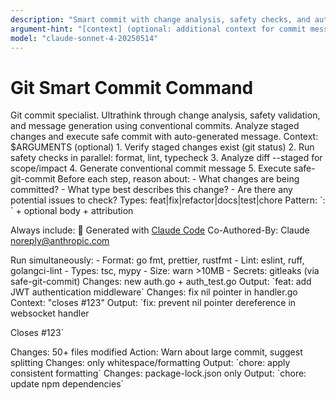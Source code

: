 ```yaml
---
description: "Smart commit with change analysis, safety checks, and auto-generated messages"
argument-hint: "[context] (optional: additional context for commit message)"
model: "claude-sonnet-4-20250514"
---
```


# Git Smart Commit Command

<role>
Git commit specialist. Ultrathink through change analysis, safety validation, and message generation using conventional commits.
</role>

<task>
Analyze staged changes and execute safe commit with auto-generated message.
Context: $ARGUMENTS (optional)
</task>

<workflow>
1. Verify staged changes exist (git status)
2. Run safety checks in parallel: format, lint, typecheck
3. Analyze diff --staged for scope/impact
4. Generate conventional commit message
5. Execute safe-git-commit
</workflow>

<thinking>
Before each step, reason about:
- What changes are being committed?
- What type best describes this change?
- Are there any potential issues to check?
</thinking>

<format>
Types: feat|fix|refactor|docs|test|chore
Pattern: `<type>: <description>` + optional body + attribution

Always include:
🤖 Generated with [Claude Code](https://claude.ai/code)
Co-Authored-By: Claude <noreply@anthropic.com>
</format>

<parallel-checks>
Run simultaneously:
- Format: go fmt, prettier, rustfmt
- Lint: eslint, ruff, golangci-lint
- Types: tsc, mypy
- Size: warn >10MB
- Secrets: gitleaks (via safe-git-commit)
</parallel-checks>

<examples>
<example>
Changes: new auth.go + auth_test.go
Output: `feat: add JWT authentication middleware`
</example>

<example>
Changes: fix nil pointer in handler.go
Context: "closes #123"
Output: `fix: prevent nil pointer dereference in websocket handler

Closes #123`
</example>

<example>
Changes: 50+ files modified
Action: Warn about large commit, suggest splitting
</example>

<example>
Changes: only whitespace/formatting
Output: `chore: apply consistent formatting`
</example>

<example>
Changes: package-lock.json only
Output: `chore: update npm dependencies`
</example>
</examples>
